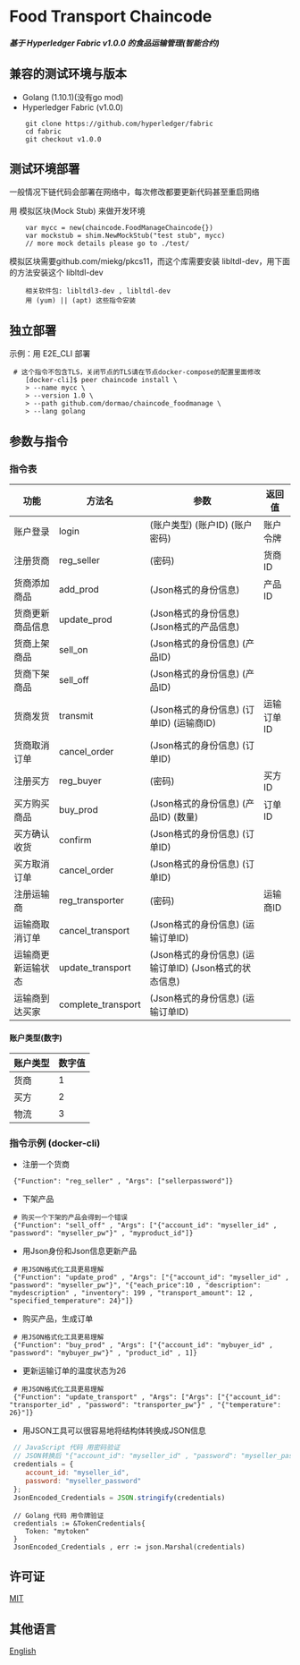 # Food Transport Chaincode
##### 基于 Hyperledger Fabric v1.0.0 的食品运输管理(智能合约)

## 兼容的测试环境与版本
* Golang (1.10.1)(没有go mod)
* Hyperledger Fabric (v1.0.0)
```
    git clone https://github.com/hyperledger/fabric
    cd fabric
    git checkout v1.0.0
```

## 测试环境部署
一般情况下链代码会部署在网络中，每次修改都要更新代码甚至重启网络

用 模拟区块(Mock Stub) 来做开发环境
```
    var mycc = new(chaincode.FoodManageChaincode{})
    var mockstub = shim.NewMockStub("test stub", mycc)
    // more mock details please go to ./test/
```
模拟区块需要github.com/miekg/pkcs11，而这个库需要安装 libltdl-dev，用下面的方法安装这个 libltdl-dev
```
    相关软件包: libltdl3-dev , libltdl-dev
    用 (yum) || (apt) 这些指令安装
```

## 独立部署
示例：用 E2E_CLI 部署
```
 # 这个指令不包含TLS，关闭节点的TLS请在节点docker-compose的配置里面修改
    [docker-cli]$ peer chaincode install \
    > --name mycc \
    > --version 1.0 \
    > --path github.com/dormao/chaincode_foodmanage \
    > --lang golang
```

## 参数与指令
### 指令表
| 功能 | 方法名 | 参数 | 返回值 |
| - | - | - | - |
| 账户登录 | login | (账户类型) (账户ID) (账户密码) | 账户令牌 |
| 注册货商 | reg_seller | (密码) | 货商ID |
| 货商添加商品 | add_prod | (Json格式的身份信息) | 产品ID |
| 货商更新商品信息 | update_prod | (Json格式的身份信息) (Json格式的产品信息) | |
| 货商上架商品 | sell_on | (Json格式的身份信息) (产品ID) ||
| 货商下架商品 | sell_off | (Json格式的身份信息) (产品ID) ||
| 货商发货 | transmit | (Json格式的身份信息) (订单ID) (运输商ID) | 运输订单ID |
| 货商取消订单 | cancel_order | (Json格式的身份信息) (订单ID) ||
| 注册买方 | reg_buyer | (密码) | 买方ID |
| 买方购买商品 | buy_prod | (Json格式的身份信息) (产品ID) (数量) | 订单ID |
| 买方确认收货 | confirm | (Json格式的身份信息) (订单ID) ||
| 买方取消订单 | cancel_order | (Json格式的身份信息) (订单ID) ||
| 注册运输商 | reg_transporter | (密码) | 运输商ID |
| 运输商取消订单 | cancel_transport | (Json格式的身份信息) (运输订单ID) ||
| 运输商更新运输状态 | update_transport | (Json格式的身份信息) (运输订单ID) (Json格式的状态信息) ||
| 运输商到达买家 | complete_transport | (Json格式的身份信息) (运输订单ID) ||
#### 账户类型(数字)
| 账户类型 | 数字值 |
| - | - |
| 货商 | 1 |
| 买方 | 2 |
| 物流 | 3 |
### 指令示例 (docker-cli)
* 注册一个货商
~~~
 {"Function": "reg_seller" , "Args": ["sellerpassword"]}
~~~
* 下架产品
~~~
 # 购买一个下架的产品会得到一个错误
 {"Function": "sell_off" , "Args": ["{"account_id": "myseller_id" , "password": "myseller_pw"}" , "myproduct_id"]}
~~~
* 用Json身份和Json信息更新产品
~~~
 # 用JSON格式化工具更易理解
 {"Function": "update_prod" , "Args": ["{"account_id": "myseller_id" , "password": "myseller_pw"}", "{"each_price":10 , "description": "mydescription" , "inventory": 199 , "transport_amount": 12 , "specified_temperature": 24}"]}
~~~
* 购买产品，生成订单
~~~
 # 用JSON格式化工具更易理解
 {"Function": "buy_prod" , "Args": ["{"account_id": "mybuyer_id" , "password": "mybuyer_pw"}" , "product_id" , 1]}
~~~
* 更新运输订单的温度状态为26
~~~
 # 用JSON格式化工具更易理解
 {"Function": "update_transport" , "Args": ["Args": ["{"account_id": "transporter_id" , "password": "transporter_pw"}" , "{"temperature": 26}"]}
~~~
* 用JSON工具可以很容易地将结构体转换成JSON信息
```javascript
 // JavaScript 代码 用密码验证
 // JSON转换后 "{"account_id": "myseller_id" , "password": "myseller_password"}"
 credentials = {
    account_id: "myseller_id",
    password: "myseller_password"
 };
 JsonEncoded_Credentials = JSON.stringify(credentials)
```
```golang
 // Golang 代码 用令牌验证
 credentials := &TokenCredentials{
    Token: "mytoken"
 }
 JsonEncoded_Credentials , err := json.Marshal(credentials)
```

## 许可证
[MIT](https://opensource.org/licenses/MIT)

## 其他语言
[English](./README.md)